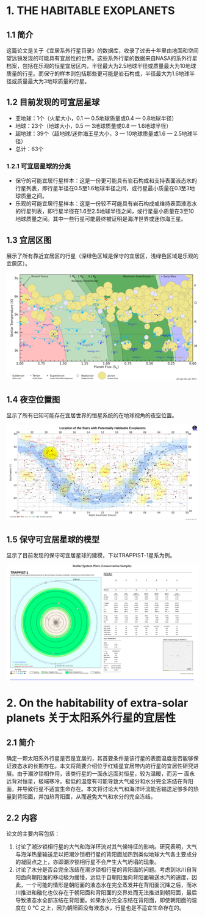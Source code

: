 # 1. THE HABITABLE EXOPLANETS

## 1.1 简介

这篇论文是关于《宜居系外行星目录》的数据库，收录了过去十年里由地面和空间望远镜发现的可能具有宜居性的世界。这些系外行星的数据来自NASA的系外行星档案，包括在乐观的恒星宜居区内，半径最大为2.5地球半径或质量最大为10地球质量的行星。而保守的样本则包括那些更可能是岩石构成，半径最大为1.6地球半径或质量最大为3地球质量的行星。

## 1.2 目前发现的可宜居星球

- 亚地球：1个（火星大小，0.1 — 0.5地球质量或0.4 — 0.8地球半径）
- 地球：23个（地球大小，0.5 — 3地球质量或0.8 — 1.6地球半径）
- 超地球：39个（超地球/迷你海王星大小，3 — 10地球质量或1.6 — 2.5地球半径）
- 总计：63个

### 1.2.1 可宜居星球的分类

- 保守的可能宜居行星样本：这是一份更可能具有岩石构成和支持表面液态水的行星列表，即行星半径在0.5至1.6地球半径之间，或行星最小质量在0.1至3地球质量之间。
- 乐观的可能宜居行星样本：这是一份较不可能具有岩石构成或维持表面液态水的行星列表，即行星半径在1.6至2.5地球半径之间，或行星最小质量在3至10地球质量之间。其中一些行星可能最终被证明是海洋世界或迷你海王星。

## 1.3 宜居区图

展示了所有靠近宜居区的行星（深绿色区域是保守的宜居区，浅绿色区域是乐观的宜居区）。

![](.\IMAGE\宜居区图.png)

## 1.4 夜空位置图

显示了所有已知可能存在宜居世界的恒星系统的在地球视角的夜空位置。

![](./IMAGE/夜空位置图.png)

## 1.5 保守可宜居星球的模型

显示了目前发现的保守可宜居星球的建模，下以TRAPPIST-1星系为例。

![](./IMAGE/TRAPPIST-1.png)

# 2. On the habitability of extra-solar planets 关于太阳系外行星的宜居性

## 2.1 简介

确定一颗太阳系外行星是否是宜居的，其首要条件是该行星的表面温度是否能够保证液态水的长期存在。本文将简要介绍位于红矮星宜居带内的行星的宜居性研究进展。由于潮汐锁相作用，该类行星的一面永远面对恒星，较为温暖，而另一 面永远背对恒星，极端寒冷。极低的温度有可能导致大气成分和水分完全冻结在背阳面，并导致行星不适宜生命存在。本文将讨论大气和海洋环流能否输送足够多的热量到背阳面，并加热背阳面，从而避免大气和水分的完全冻结。

## 2.2 内容

论文的主要内容包括：

1. 讨论了潮汐锁相行星的大气和海洋环流对其气候特征的影响。研究表明，大气与海洋热量输送足以把潮汐锁相行星的背阳面加热到类似地球大气各主要成分的凝固点之上，亦即潮汐锁相行星不会产生大气坍塌的现象。
2. 讨论了水分是否会完全冻结在潮汐锁相行星的背阳面的问题。考虑到冰川自背阳面向朝阳面的移动极为缓慢，远低于自朝阳面向背阳面输送水汽的速度，因此，一个可能的情形是朝阳面的液态水在完全蒸发并在背阳面沉降之后，而冰川推进和融化也仅存在于朝阳面和背阳面的交界处而无法推进到朝阳面，最后导致液态水全部冻结在背阳面。如果水分完全冻结在背阳面，即使朝阳面的温度在 0 °C 之上，因为朝阳面没有液态水，行星也是不适宜生命存在的。